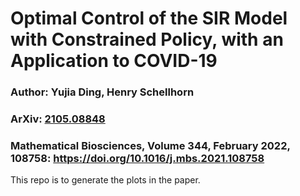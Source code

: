 # Optimal Control of the SIR Model with Constrained Policy, with an Application to COVID-19
### Author: Yujia Ding, Henry Schellhorn
### ArXiv: [2105.08848](https://arxiv.org/abs/2105.08848)
### Mathematical Biosciences, Volume 344, February 2022, 108758: https://doi.org/10.1016/j.mbs.2021.108758

This repo is to generate the plots in the paper.
